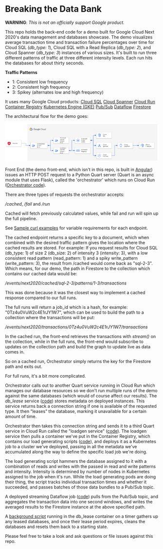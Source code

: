 # Breaking the Data Bank

**WARNING**: _This is not an officially support Google product._ 

This repo holds the back-end code for a demo built for Google Cloud Next 2020's data management and databases showcase. The demo visualizes average transaction time and transaction failure percentages over time for Cloud SQL (*db_type: 1*), Cloud SQL with a Read Replica (*db_type: 2*), and Cloud Spanner (*db_type: 3*) instances of various sizes. It's built to run three different patterns of traffic at three different intensity levels. Each run hits the databases for about thirty seconds.

**Traffic Patterns**
- 1: Consistent low frequency
- 2: Consistent high frequency
- 3: Spikey (alternates low and high frequency)

It uses many Google Cloud products:
[Cloud SQL](https://cloud.google.com/sql)
[Cloud Spanner](https://cloud.google.com/spanner)
[Cloud Run](https://cloud.google.com/run)
[Container Registry](https://cloud.google.com/container-registry)
[Kubernetes Engine (GKE)](https://cloud.google.com/kubernetes-engine)
[Pub/Sub](https://cloud.google.com/pubsub)
[Dataflow](https://cloud.google.com/dataflow)
[Firestore](https://cloud.google.com/firestore)

The architectural flow for the demo goes:

![Architecture Diagram](/images/architecture.png)

Front End (the demo front-end, which isn't in this repo, is built in [Angular](https://angularjs.org/)) issues an HTTP POST request to a Python Quart server (Quart is an async module that uses Flask), called the 'orchestrator' which runs on Cloud Run ([Orchestrator code](/orchestrator-container)).

There are three types of requests the orchestrator accepts:

*/cached*, */fail* and */run*

Cached will fetch previously calculated values, while fail and run will spin up the full pipeline.

See [Sample curl examples](/sample_curls.txt) for variable requirements for each endpoint.

The cached endpoint returns a specific key to a document, which when combined with the desired traffic pattern gives the location where the cached results are stored. For example: If you request results for Cloud SQL (db_type: 1) of size 2 (db_size: 2) of intensity 3 (intensity: 3), with a low consistent read pattern (read_pattern: 1) and a spiky write_pattern (write_pattern: 3), the result from /cached would come back as "sql-2-3". Which means, for our demo, the path in Firestore to the collection which contains our cached data would be:

*/events/next2020/cached/sql-2-3/patterns/1-3/transactions*

This was done because it was the closest way to implement a cached response compared to our full runs.

The full runs will return a job_id which is a hash, for example: "0Tz4u0VuW2c4E1rJY1W7", which can be used to build the path to a collection where the transactions will be put:

*/events/next2020/transactions/0Tz4u0VuW2c4E1rJY1W7/transactions*

In the cached run, the front-end retrieves the transactions with *stream()* on the collection, while in the full runs, the front-end would subscribe to updates on the collection path and build the graph to update live as data comes in.

So on a cached run, Orchestrator simply returns the key for the Firestore path and exits out.

For full runs, it's a bit more complicated.

Orchestrator calls out to another Quart service running in Cloud Run which manages our database resources so we don't run multiple runs of the demo against the same databases (which would of course affect our results). The *db_lease* service ([code](/db-lease-container)) stores metadata on deployed instances. This service returns back a connection string if one is available of the requested type. It then "leases" the database, marking it unavailable for a certain amount of time.

Orchestrator then takes this connection string and sends it to a third Quart service in Cloud Run called the "loadgen service" ([code](/load-gen-service)). The loadgen service then pulls a container we've put in the Container Registry, which contains our load generating scripts ([code](/load-gen-script)), and deploys it as a Kubernetes job to a cluster we've deployed, passing in all the metadata we've accumulated along the way to define the specific load job we're doing.

The load generating script hammers the database assigned to it with a combination of reads and writes with the passed in read and write patterns and intensity. Intensity is determined by number of nodes in Kubernetes assigned to the job when it's run. While the load generating pods are doing their thing, the script tracks individual transaction times and whether it succeeded, and passes batches of those data bundles to a Pub/Sub topic.

A deployed streaming Dataflow job ([code](/dataflow-transactions)) pulls from the Pub/Sub topic, and aggregates the transaction data into one second windows, and writes the averaged results to the Firestore instance at the above specified path.

A [background script](/db-lease-container/db_lease/db_clean.py) running in the db_lease container on a timer gathers up any leased databases, and once their lease period expires, cleans the databases and resets them back to a starting state.

Please feel free to take a look and ask questions or file issues against this repo.